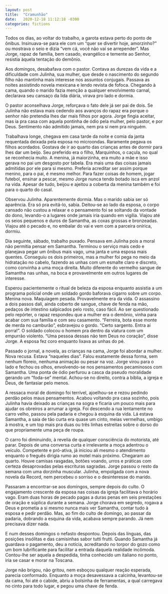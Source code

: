 ```yaml
---
layout: post
title:  "Cramunhão"
date:   2020-12-18 11:12:18 -0300
categories: fictions
---
```


Todos os dias, ao voltar do trabalho, a garota estava perto do ponto de ônibus. Insinuava-se para ele com um “quer se divertir hoje, amorzinho?” ou mostrava o seio e dizia “vem cá, você não vai se arrepender”. Mas Jorge, rapaz de família, bem casado, evangélico e temente ao Senhor, resistia àquela tentação do demônio.

Aos domingos, desabafava com o pastor. Contava as durezas da vida e a dificuldade com Julinha, sua mulher, que desde o nascimento do segundo filho não mantinha mais interesse nos assuntos conjugais. Passava as noites assistindo novela mexicana e lendo revista de fofoca. Chegando à cama, quando o marido fazia menção a qualquer envolvimento carnal, declarava seu cansaço da lida diária, virava pro lado e dormia.

O pastor aconselhava Jorge, reforçava o fato dele já ser pai de dois. Se Julinha não estava mais cedendo aos avanços do rapaz era porque o senhor não pretendia lhes dar mais filhos por agora. Jorge fingia aceitar, mas ia pra casa com aquela pontinha de ódio pela mulher, pelo pastor, e por Deus. Sentimento não admitido jamais, nem pra si nem pra ninguém.

Trabalhava longe, chegava em casa tarde da noite e comia da janta requentada deixada pela esposa no microondas. Raramente pegava os filhos acordados. Gostava de ir ao quarto das crianças antes de dormir para lhes dar um beijo. Seu preferido era o filho, Marquinhos, o caçula, no qual se reconhecia muito. A menina, já maiorzinha, era muito a mãe e isso gerava no pai um desgosto por tabela. Era mais uma das coisas jamais admitidas por ele para si mesmo. Preferia acreditar ser assim porque menino, para o pai, é mesmo melhor. Para fazer coisas de homem, jogar futebol, ensinar a pescar, mesmo Jorge nunca tendo botado isca em anzol na vida. Apesar de tudo, beijou e ajeitou a coberta da menina também e foi para o quarto do casal.

Observou Julinha. Aparentemente dormia. Mas o marido sabia ser só aparência. Era só pra evitá-lo, sabia. Deitou-se ao lado da esposa, o corpo cansado não custou a relaxar e o pensamento foi se soltando da vontade do dono, levando-o a lugares onde jamais iria quando em vigília. Viajou até os seios pequenos e duros de Samantha, as coxas grossas e bronzeadas. Viajou até o pecado e, no embalar do vai e vem com a parceira onírica, dormiu.

Dia seguinte, sábado, trabalho puxado. Pensava em Julinha pois a moral não permitia pensar em Samantha. Terminou o serviço mais cedo e planejava pegar um ônibus mais vago, uma janta e uma esposa mais quentes. Conseguiu os dois primeiros, mas a mulher foi pega no meio da hidratação no cabelo, fazendo as unhas com um esmalte claro e discreto, como convinha a uma moça direita. Muito diferente do vermelho sangue de Samantha nas unhas, na boca e provavelmente em outros lugares de interesse.

Esperou pacientemente o ritual de beleza da esposa enquanto assistia a um programa policial onde um soldado gordo baforava cigarro sobre um corpo. Menina nova. Maquiagem pesada. Provavelmente era da vida. O assassino a dois passos dali, ainda coberto de sangue, chave de fenda na mão, pedaços de intestino salpicados pelo rosto, caso fácil. Ao ser questionado pelo repórter, o rapaz respondeu que a mulher era o demônio, vinha para acabar com sua família e com seu casamento. “Ferreira, bota esse monte de merda no camburão”, esbravejou o gordo. “Certo sargento. Entra aí porra!”. O soldado colocou o homem pra dentro da viatura com um empurrão violento. “Uma pessoa dessas não tem Deus no coração”, disse Jorge. A esposa fez coro enquanto lixava as unhas do pé.

Passado o jornal, a novela, as crianças na cama, Jorge foi abordar a mulher. Nova recusa. Estava “naqueles dias”. Falou exatamente dessa forma, sem nenhum floreio, nenhuma animação ou pesar na voz. Jorge virou para o lado e fechou os olhos, envolvendo-se nos pensamentos pecaminosos com Samantha. Uma ponta de ódio perfurou a casca da pseudo moralidade gerando um “foda-se” mental. Achou-se no direito, contra a bíblia, a igreja e Deus, de fantasiar pelo menos.

A ressaca moral de domingo foi terrível, ajoelhou-se e rezou pedindo perdão pelos maus pensamentos. Acabou voltando pra casa sozinho, pois Julinha havia deixado as crianças na sogra e ficaria um pouco mais para ajudar os obreiros a arrumar a igreja. Foi descendo a rua lentamente no carro velho, passou pela padaria e chegou à esquina da vida. Lá estava Samantha, a saia de tão curta era quase um cinto, meias vermelhas, umbigo à mostra, e um top mais pra duas ou três linhas estreitas sobre o dorso do que propriamente uma peça de roupa.

O carro foi diminuindo, à revelia de qualquer consciência do motorista, até parar. Depois de uma conversa curta e irrelevante a moça adentrou o veículo. Competente e pró-ativa, já iniciou ali mesmo o atendimento enquanto o freguês dirigia rumo ao motel mais próximo. Chegaram ao quarto. Houve camisas rasgadas, botões voando, urros e práticas com certeza desaprovadas pelas escrituras sagradas. Jorge passou o resto da semana com uma dorzinha muscular. Julinha, empolgada com a nova novela da Record, nem percebeu o sorriso e o desinteresse do marido.

Passaram a encontrar-se aos domingos, sempre depois do culto. O engajamento crescente da esposa nas coisas da igreja facilitava o horário vago. Eram duas horas de pecado pagas a duras penas em seis prestações de oração e súplica durante a semana. Jorge chorava em segredo, rogava a Deus e prometia a si mesmo nunca mais ver Samantha, contar tudo à esposa e pedir perdão. Mas, ao fim do culto de domingo, ao passar da padaria, dobrando a esquina da vida, acabava sempre parando. Já nem precisava dizer nada.

E num desses domingos o nefasto despontou. Depois das línguas, das posições insólitas e das camisinhas sabor tutti frutti. Quando Samantha já guardava o pagamento, deu a notícia, acreditando no torpor do gozo como um bom lubrificante para facilitar a entrada daquela realidade incômoda. Contou-lhe ser aquela a despedida, tinha conhecido um italiano no ponto, iria se casar e morar na Toscana.

Jorge não brigou, não gritou, nem esboçou qualquer reação esperada, parecia conformado. Enquanto a moça desavessava a calcinha, levantou-se da cama, foi até o cabide, abriu a bolsinha de ferramentas, a qual carregava no cinto para todo lugar, e pegou uma chave de fenda.